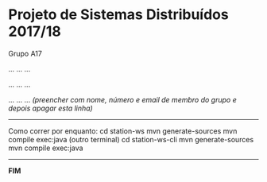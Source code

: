 # Projeto de Sistemas Distribuídos 2017/18 #

Grupo A17

... ... ...

... ... ...

... ... ...
*(preencher com nome, número e email de membro do grupo e depois apagar esta linha)*


-------------------------------------------------------------------------------
Como correr por enquanto:
    cd station-ws
    mvn generate-sources
    mvn compile exec:java
    (outro terminal)
    cd station-ws-cli
    mvn generate-sources
    mvn compile exec:java

-------------------------------------------------------------------------------
**FIM**
